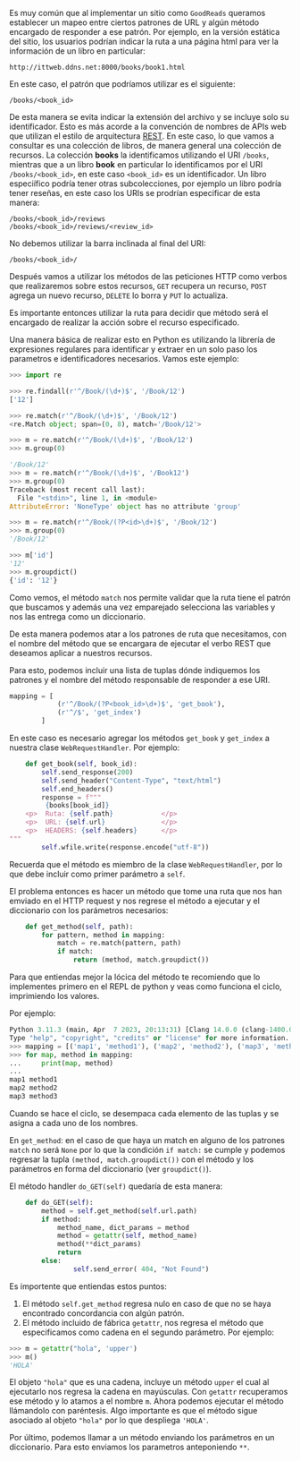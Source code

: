 
Es muy común que al implementar un sitio como `GoodReads` queramos establecer un 
mapeo entre ciertos patrones de URL y algún método encargado de responder a 
ese patrón. Por ejemplo, en la versión estática del sitio, los usuarios podrían 
indicar la ruta a una página html para ver la información de un libro en particular:

```
http://ittweb.ddns.net:8000/books/book1.html 
```
En este caso, el patrón que podríamos utilizar es el siguiente:

```
/books/<book_id>
```

De esta manera se evita indicar la extensión del archivo y se incluye solo 
su identificador. Esto es más acorde a la convención de nombres de APIs web que 
utilizan el estilo de arquitectura [REST](https://es.wikipedia.org/wiki/Transferencia_de_Estado_Representacional).
En este caso, lo que vamos a consultar es una colección de libros, de manera
general una colección de recursos. La colección **books** la identificamos utilizando 
el URI `/books`, mientras que a un libro **book** en particular lo identificamos por 
el URI `/books/<book_id>`, en este caso `<book_id>` es un identificador. 
Un libro especiífico podría tener otras subcolecciones, por ejemplo un libro 
podría tener reseñas, en este caso los URIs se prodrían especificar de esta manera: 

```
/books/<book_id>/reviews
/books/<book_id>/reviews/<review_id>
```

No debemos utilizar la barra inclinada al final del URI:

```
/books/<book_id>/
```

Después vamos a utilizar los métodos de las peticiones HTTP como verbos que 
realizaremos sobre estos recursos, `GET` recupera un recurso, `POST` agrega un 
nuevo recurso, `DELETE` lo borra y `PUT` lo actualiza. 

Es importante entonces utilizar la ruta para decidir que método será el encargado 
de realizar la acción sobre el recurso especificado. 

Una manera básica de realizar esto en Python es utilizando la librería de expresiones regulares
para identificar y extraer en un solo paso los parametros e identificadores necesarios. 
Vamos este ejemplo:

```python
>>> import re

>>> re.findall(r'^/Book/(\d+)$', '/Book/12')
['12']

>>> re.match(r'^/Book/(\d+)$', '/Book/12')
<re.Match object; span=(0, 8), match='/Book/12'>

>>> m = re.match(r'^/Book/(\d+)$', '/Book/12')
>>> m.group(0)

'/Book/12'
>>> m = re.match(r'^/Book/(\d+)$', '/Book12')
>>> m.group(0)
Traceback (most recent call last):
  File "<stdin>", line 1, in <module>
AttributeError: 'NoneType' object has no attribute 'group'

>>> m = re.match(r'^/Book/(?P<id>\d+)$', '/Book/12')
>>> m.group(0)
'/Book/12'

>>> m['id']
'12'
>>> m.groupdict()
{'id': '12'}
```

Como vemos, el método `match` nos permite validar que la ruta tiene el 
patrón que buscamos y además una vez emparejado selecciona las variables 
y nos las entrega como un diccionario. 

De esta manera podemos atar a los patrones de ruta que necesitamos, con 
el nombre del método que se encargara de ejecutar el verbo REST que deseamos 
aplicar a nuestros recursos.

Para esto, podemos incluir una lista de tuplas dónde indiquemos los patrones 
y el nombre del método responsable de responder a ese URI.

```python
mapping = [
            (r'^/Book/(?P<book_id>\d+)$', 'get_book'),
            (r'^/$', 'get_index')
        ]
```

En este caso es necesario agregar los métodos `get_book` y `get_index` a 
nuestra clase `WebRequestHandler`. Por ejemplo: 

```python
    def get_book(self, book_id):
        self.send_response(200)
        self.send_header("Content-Type", "text/html")
        self.end_headers()
        response = f"""
         {books[book_id]}
    <p>  Ruta: {self.path}            </p>
    <p>  URL: {self.url}              </p>
    <p>  HEADERS: {self.headers}      </p>
"""
        self.wfile.write(response.encode("utf-8"))
```

Recuerda que el método es miembro de la clase  `WebRequestHandler`, por lo que 
debe incluir como primer parámetro a `self`. 

El problema entonces es hacer un método que tome una ruta que nos han emviado 
en el HTTP request y nos regrese el método a ejecutar y el diccionario con 
los parámetros necesarios: 

```python
    def get_method(self, path):
        for pattern, method in mapping:
            match = re.match(pattern, path)
            if match:
                return (method, match.groupdict())
```

Para que entiendas mejor la lócica del método te recomiendo que lo implementes 
primero en el REPL de python y veas como funciona el ciclo, imprimiendo los valores.

Por ejemplo:

```python
Python 3.11.3 (main, Apr  7 2023, 20:13:31) [Clang 14.0.0 (clang-1400.0.29.202)] on darwin
Type "help", "copyright", "credits" or "license" for more information.
>>> mapping = [('map1', 'method1'), ('map2', 'method2'), ('map3', 'method3')]
>>> for map, method in mapping:
...     print(map, method)
...
map1 method1
map2 method2
map3 method3
```
Cuando se hace el ciclo, se desempaca cada elemento de las tuplas y se asigna 
a cada uno de los nombres.

En `get_method`: en el caso de que haya un match en alguno de los patrones
`match` no será `None` por lo que la condición `if match:` se cumple 
y podemos regresar la tupla `(method, match.groupdict())` con el método y 
los parámetros en forma del diccionario (ver `groupdict()`).

El método handler `do_GET(self)` quedaría de esta manera: 

```python
    def do_GET(self):
        method = self.get_method(self.url.path)
        if method:
            method_name, dict_params = method
            method = getattr(self, method_name)
            method(**dict_params)
            return 
        else:
                self.send_error( 404, "Not Found") 
```
Es importente que entiendas estos puntos:

1. El método `self.get_method` regresa nulo en caso de que no se
haya encontrado concordancia con algún patrón.
2. El método incluido de fábrica `getattr`, nos regresa el método 
que especificamos como cadena en el segundo parámetro. Por ejemplo: 

```python
>>> m = getattr("hola", 'upper')
>>> m()
'HOLA'
```
El objeto `"hola"` que es una cadena, incluye un método `upper` el cual 
al ejecutarlo nos regresa la cadena en mayúsculas. Con `getattr` recuperamos ese 
método y lo atamos a el nombre `m`. Ahora podemos ejecutar el método llámandolo 
con paréntesis. Algo importante es que el método sigue asociado al objeto `"hola"`
por lo que despliega `'HOLA'`. 

Por último, podemos llamar a un método enviando los parámetros en un 
diccionario. Para esto enviamos los parametros anteponiendo `**`. 


